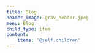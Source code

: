 ```yaml
---
title: Blog
header_image: grav_header.jpeg
menu: Blog
child_type: item
content:
    items: '@self.children'
---
```


